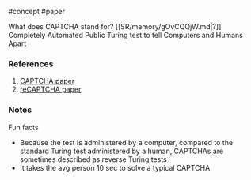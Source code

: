 #concept #paper

What does CAPTCHA stand for?
[[SR/memory/gOvCQQjW.md|?]]
Completely Automated Public Turing test to tell Computers and Humans Apart
### References
1. [CAPTCHA paper](https://www.cs.cmu.edu/~mblum/research/pdf/captcha.pdf) 
2. [reCAPTCHA paper](http://users.df.uba.ar/marcos/reCAPTCHA.pdf)


### Notes

Fun facts
- Because the test is administered by a computer, compared to the standard Turing test administered by a human, CAPTCHAs are sometimes described as reverse Turing tests
- It takes the avg person 10 sec to solve a typical CAPTCHA
